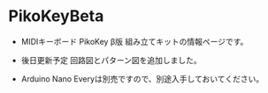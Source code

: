 # PikoKeyBeta

- MIDIキーボード PikoKey β版 組み立てキットの情報ページです。

- 後日更新予定 回路図とパターン図を追加しました。


- Arduino Nano Everyは別売ですので、別途入手しておいてください。

